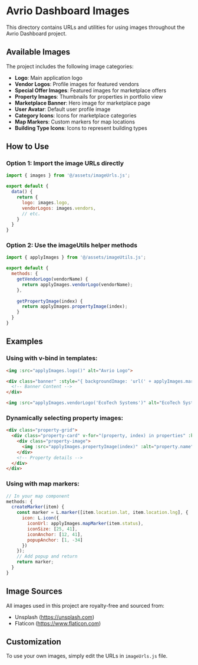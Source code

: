 # Avrio Dashboard Images

This directory contains URLs and utilities for using images throughout the Avrio Dashboard project.

## Available Images

The project includes the following image categories:

- **Logo**: Main application logo
- **Vendor Logos**: Profile images for featured vendors
- **Special Offer Images**: Featured images for marketplace offers
- **Property Images**: Thumbnails for properties in portfolio view
- **Marketplace Banner**: Hero image for marketplace page
- **User Avatar**: Default user profile image
- **Category Icons**: Icons for marketplace categories
- **Map Markers**: Custom markers for map locations
- **Building Type Icons**: Icons to represent building types

## How to Use

### Option 1: Import the image URLs directly

```javascript
import { images } from '@/assets/imageUrls.js';

export default {
  data() {
    return {
      logo: images.logo,
      vendorLogos: images.vendors,
      // etc.
    }
  }
}
```

### Option 2: Use the imageUtils helper methods

```javascript
import { applyImages } from '@/assets/imageUtils.js';

export default {
  methods: {
    getVendorLogo(vendorName) {
      return applyImages.vendorLogo(vendorName);
    },
    
    getPropertyImage(index) {
      return applyImages.propertyImage(index);
    }
  }
}
```

## Examples

### Using with v-bind in templates:

```html
<img :src="applyImages.logo()" alt="Avrio Logo">

<div class="banner" :style="{ backgroundImage: 'url(' + applyImages.marketplaceBanner() + ')' }">
  <!-- Banner Content -->
</div>

<img :src="applyImages.vendorLogo('EcoTech Systems')" alt="EcoTech Systems Logo">
```

### Dynamically selecting property images:

```html
<div class="property-grid">
  <div class="property-card" v-for="(property, index) in properties" :key="index">
    <div class="property-image">
      <img :src="applyImages.propertyImage(index)" :alt="property.name">
    </div>
    <!-- Property details -->
  </div>
</div>
```

### Using with map markers:

```javascript
// In your map component
methods: {
  createMarker(item) {
    const marker = L.marker([item.location.lat, item.location.lng], {
      icon: L.icon({
        iconUrl: applyImages.mapMarker(item.status),
        iconSize: [25, 41],
        iconAnchor: [12, 41],
        popupAnchor: [1, -34]
      })
    });
    // Add popup and return
    return marker;
  }
}
```

## Image Sources

All images used in this project are royalty-free and sourced from:
- Unsplash (https://unsplash.com)
- Flaticon (https://www.flaticon.com)

## Customization

To use your own images, simply edit the URLs in `imageUrls.js` file.
